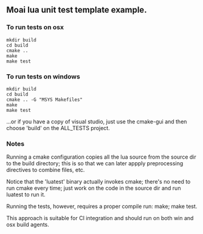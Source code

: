 ## Moai lua unit test template example.

### To run tests on osx 

    mkdir build
    cd build
    cmake ..
    make 
    make test


### To run tests on windows 

    mkdir build
    cd build
    cmake .. -G "MSYS Makefiles"
    make
    make test

...or if you have a copy of visual studio, just use the cmake-gui 
and then choose 'build' on the ALL_TESTS project.

### Notes

Running a cmake configuration copies all the lua source from the
source dir to the build directory; this is so that we can later appply
preprocessing directives to combine files, etc. 

Notice that the 'luatest' binary actually invokes cmake; there's no 
need to run cmake every time; just work on the code in the source dir
and run luatest to run it.

Running the tests, however, requires a proper compile run: make; make test.

This approach is suitable for CI integration and should run on both win
and osx build agents.
